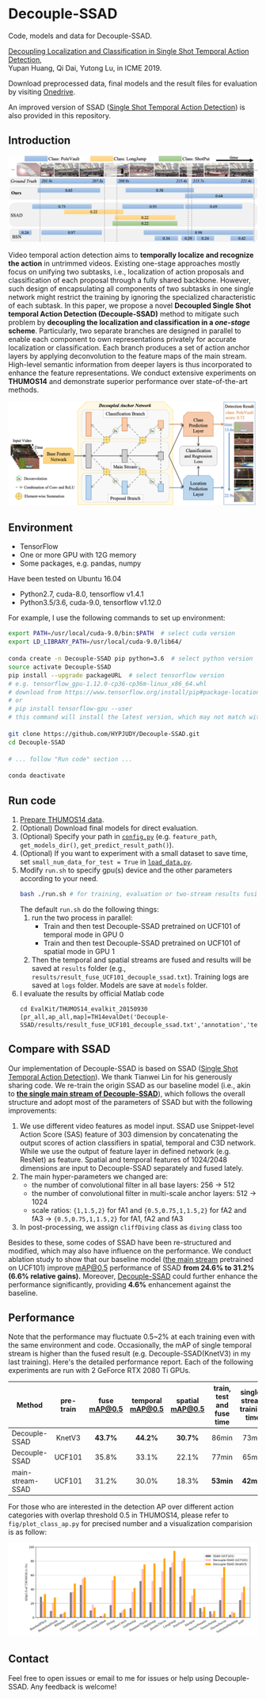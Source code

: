 # Decouple-SSAD
Code, models and data for Decouple-SSAD.

[Decoupling Localization and Classification in Single Shot Temporal Action Detection](https://arxiv.org/abs/1904.07442),\
Yupan Huang, Qi Dai, Yutong Lu, in ICME 2019.

Download preprocessed data, final models and the result files for evaluation by visiting 
[Onedrive](https://mail2sysueducn-my.sharepoint.com/:f:/g/personal/huangyp28_mail2_sysu_edu_cn/Eh9uvfgl5CxCmgvaxoWHKfYBuBmd2QVBhDw6SYgzqcA3ZA?e=beDJuO).

An improved version of SSAD ([Single Shot Temporal Action Detection](https://arxiv.org/abs/1710.06236)) 
is also provided in this repository.

## Introduction
![](fig/visualization.jpg)

Video temporal action detection aims to **temporally localize and recognize the action** in untrimmed videos. 
Existing one-stage approaches mostly focus on unifying two subtasks, i.e., localization of action proposals and 
classification of each proposal through a fully shared backbone. 
However, such design of encapsulating all components of two subtasks in one single network might restrict 
the training by ignoring the specialized characteristic of each subtask.
In this paper, we propose a novel **Decoupled Single Shot temporal Action Detection (Decouple-SSAD)** method to mitigate 
such problem by **decoupling the localization and classification in a *one-stage* scheme**.
Particularly, two separate branches are designed in parallel to enable each component to own representations privately
 for accurate localization or classification.
Each branch produces a set of action anchor layers by applying deconvolution to the feature maps of the main stream.
High-level semantic information from deeper layers is thus incorporated to enhance the feature representations.
We conduct extensive experiments on **THUMOS14** and demonstrate superior performance over state-of-the-art methods.

![](fig/architecture.jpg)

## Environment
* TensorFlow
* One or more GPU with 12G memory
* Some packages, e.g. pandas, numpy

Have been tested on Ubuntu 16.04
* Python2.7, cuda-8.0, tensorflow v1.4.1
* Python3.5/3.6, cuda-9.0, tensorflow v1.12.0

For example, I use the following commands to set up environment:
``` bash
export PATH=/usr/local/cuda-9.0/bin:$PATH  # select cuda version
export LD_LIBRARY_PATH=/usr/local/cuda-9.0/lib64/

conda create -n Decouple-SSAD pip python=3.6  # select python version
source activate Decouple-SSAD
pip install --upgrade packageURL  # select tensorflow version
# e.g. tensorflow_gpu-1.12.0-cp36-cp36m-linux_x86_64.whl
# download from https://www.tensorflow.org/install/pip#package-location
# or
# pip install tensorflow-gpu --user 
# this command will install the latest version, which may not match with your cuda version

git clone https://github.com/HYPJUDY/Decouple-SSAD.git
cd Decouple-SSAD

# ... follow "Run code" section ...

conda deactivate
```

## Run code

1. [Prepare THUMOS14 data](data/README.md).
2. (Optional) Download final models for direct evaluation.
3. (Optional) Specify your path in [`config.py`](config.py) (e.g. `feature_path`, `get_models_dir()`, `get_predict_result_path()`).
4. (Optional) If you want to experiment with a small dataset to save time, set `small_num_data_for_test = True`
   in [`load_data.py`](load_data.py).
5. Modify `run.sh` to specify gpu(s) device and the other parameters according to your need.
    ``` bash
    bash ./run.sh # for training, evaluation or two-stream results fusion
    ```
    The default `run.sh` do the following things: 
	1. run the two process in parallel:
		* Train and then test Decouple-SSAD pretrained on UCF101 of temporal mode in GPU 0
		* Train and then test Decouple-SSAD pretrained on UCF101 of spatial mode in GPU 1
	2. Then the temporal and spatial streams are fused and results will be saved at `results` folder 
	(e.g., `results/result_fuse_UCF101_decouple_ssad.txt`). 
	Training logs are saved at `logs` folder. Models are save at `models` folder.
6. I evaluate the results by official Matlab code
	```
	cd EvalKit/THUMOS14_evalkit_20150930
	[pr_all,ap_all,map]=TH14evalDet('Decouple-SSAD/results/result_fuse_UCF101_decouple_ssad.txt','annotation','test',0.5);
	```


## Compare with SSAD
Our implementation of Decouple-SSAD is based on SSAD ([Single Shot Temporal Action Detection](https://arxiv.org/abs/1710.06236)). 
We thank Tianwei Lin for his generously sharing code.
We re-train the origin SSAD as our baseline model (i.e., akin to [**the single
main stream of Decouple-SSAD**](main_stream.py)), which follows the overall structure and adopt most of the parameters of SSAD
 but with the following improvements:
  1. We use different video features as model input. SSAD use Snippet-level Action Score (SAS) feature of 303 dimension
   by concatenating the output scores of action classifiers in spatial, temporal and C3D network. 
   While we use the output of feature layer in defined network (e.g. ResNet) as feature. 
   Spatial and temporal features of 1024/2048 dimensions are input to Decouple-SSAD separately and fused lately.
  2. The main hyper-parameters we changed are:
        * the number of convolutional filter in all base layers: 256 -> 512
        * the number of convolutional filter in multi-scale anchor layers: 512 -> 1024
        * scale ratios: `{1,1.5,2}` for fA1 and `{0.5,0.75,1,1.5,2}` for fA2 and fA3
         -> `{0.5,0.75,1,1.5,2}` for fA1, fA2 and fA3
  3. In post-processing, we assign `cliffDiving` class as `diving` class too

Besides to these, some codes of SSAD have been re-structured and modified, 
which may also have influence on the performance.
We conduct ablation study to show that our baseline model ([the main stream](main_stream.py) pretrained on UCF101)
improve mAP@0.5 performance of SSAD **from 24.6% to 31.2% (6.6% relative gains).** 
Moreover, [Decouple-SSAD](decouple_ssad.py) could further enhance the performance significantly, 
providing **4.6%** enhancement against the baseline.


## Performance

Note that the performance may fluctuate 0.5~2% at each training even with the same environment and code.
Occasionally, the mAP of single temporal stream is higher than the fused result (e.g. Decouple-SSAD(KnetV3) in my last training).
Here's the detailed performance report.
Each of the following experiments are run with 2 GeForce RTX 2080 Ti GPUs.

 Method   | pre-train | fuse mAP@0.5| temporal mAP@0.5 | spatial mAP@0.5 | train, test and fuse time | single-stream training time
--------- | :----: | :---: | :----: | :---: | :---: | :---: |
Decouple-SSAD | KnetV3	| **43.7%** | **44.2%**	| **30.7%**	| 86min	| 73min
Decouple-SSAD | UCF101	| 35.8% | 33.1%	| 22.1%	| 77min	| 65min
main-stream-SSAD| UCF101  | 31.2% | 30.0% | 18.3%	| **53min**	| **42min**

For those who are interested in the detection AP over different action categories with overlap threshold 0.5 in THUMOS14,
please refer to `fig/plot_class_ap.py` for precised number and a visualization comparision is as follow:

![](fig/class_ap.png)

## Contact
Feel free to open issues or email to me for issues or help using Decouple-SSAD. Any feedback is welcome!
